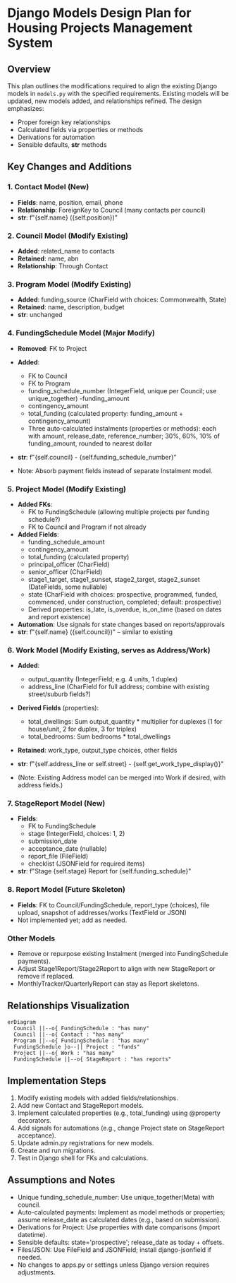 # Django Models Design Plan for Housing Projects Management System

## Overview
This plan outlines the modifications required to align the existing Django models in `models.py` with the specified requirements. Existing models will be updated, new models added, and relationships refined. The design emphasizes:
- Proper foreign key relationships
- Calculated fields via properties or methods
- Derivations for automation
- Sensible defaults, __str__ methods

## Key Changes and Additions

### 1. Contact Model (New)
- **Fields**: name, position, email, phone
- **Relationship**: ForeignKey to Council (many contacts per council)
- **__str__**: f"{self.name} ({self.position})"

### 2. Council Model (Modify Existing)
- **Added**: related_name to contacts
- **Retained**: name, abn
- **Relationship**: Through Contact

### 3. Program Model (Modify Existing)
- **Added**: funding_source (CharField with choices: Commonwealth, State)
- **Retained**: name, description, budget
- **__str__**: unchanged

### 4. FundingSchedule Model (Major Modify)
- **Removed**: FK to Project
- **Added**:
  - FK to Council
  - FK to Program
  - funding_schedule_number (IntegerField, unique per Council; use unique_together)
  -funding_amount
  - contingency_amount
  - total_funding (calculated property: funding_amount + contingency_amount)
  - Three auto-calculated instalments (properties or methods): each with amount, release_date, reference_number; 30%, 60%, 10% of funding_amount, rounded to nearest dollar
- **__str__**: f"{self.council} - {self.funding_schedule_number}"

- Note: Absorb payment fields instead of separate Instalment model.

### 5. Project Model (Modify Existing)
- **Added FKs**:
  - FK to FundingSchedule (allowing multiple projects per funding schedule?)
  - FK to Council and Program if not already
- **Added Fields**:
  - funding_schedule_amount
  - contingency_amount
  - total_funding (calculated property)
  - principal_officer (CharField)
  - senior_officer (CharField)
  - stage1_target, stage1_sunset, stage2_target, stage2_sunset (DateFields, some nullable)
  - state (CharField with choices: prospective, programmed, funded, commenced, under construction, completed; default: prospective)
  - Derived properties: is_late, is_overdue, is_on_time (based on dates and report existence)
- **Automation**: Use signals for state changes based on reports/approvals
- **__str__**: f"{self.name} ({self.council})" – similar to existing

### 6. Work Model (Modify Existing, serves as Address/Work)
- **Added**:
  - output_quantity (IntegerField; e.g. 4 units, 1 duplex)
  - address_line (CharField for full address; combine with existing street/suburb fields?)
- **Derived Fields** (properties):
  - total_dwellings: Sum output_quantity * multiplier for duplexes (1 for house/unit, 2 for duplex, 3 for triplex)
  - total_bedrooms: Sum bedrooms * total_dwellings
- **Retained**: work_type, output_type choices, other fields
- **__str__**: f"{self.address_line or self.street} - {self.get_work_type_display()}"

- (Note: Existing Address model can be merged into Work if desired, with address fields.)

### 7. StageReport Model (New)
- **Fields**:
  - FK to FundingSchedule
  - stage (IntegerField, choices: 1, 2)
  - submission_date
  - acceptance_date (nullable)
  - report_file (FileField)
  - checklist (JSONField for required items)
- **__str__**: f"Stage {self.stage} Report for {self.funding_schedule}"

### 8. Report Model (Future Skeleton)
- **Fields**: FK to Council/FundingSchedule, report_type (choices), file upload, snapshot of addresses/works (TextField or JSON)
- Not implemented yet; add as needed.

### Other Models
- Remove or repurpose existing Instalment (merged into FundingSchedule payments).
- Adjust Stage1Report/Stage2Report to align with new StageReport or remove if replaced.
- MonthlyTracker/QuarterlyReport can stay as Report skeletons.

## Relationships Visualization
```mermaid
erDiagram
  Council ||--o{ FundingSchedule : "has many"
  Council ||--o{ Contact : "has many"
  Program ||--o{ FundingSchedule : "has many"
  FundingSchedule }o--|| Project : "funds"
  Project ||--o{ Work : "has many"
  FundingSchedule ||--o{ StageReport : "has reports"
```

## Implementation Steps
1. Modify existing models with added fields/relationships.
2. Add new Contact and StageReport models.
3. Implement calculated properties (e.g., total_funding) using @property decorators.
4. Add signals for automations (e.g., change Project state on StageReport acceptance).
5. Update admin.py registrations for new models.
6. Create and run migrations.
7. Test in Django shell for FKs and calculations.

## Assumptions and Notes
- Unique funding_schedule_number: Use unique_together(Meta) with council.
- Auto-calculated payments: Implement as model methods or properties; assume release_date as calculated dates (e.g., based on submission).
- Derivations for Project: Use properties with date comparisons (import datetime).
- Sensible defaults: state='prospective'; release_date as today + offsets.
- Files/JSON: Use FileField and JSONField; install django-jsonfield if needed.
- No changes to apps.py or settings unless Django version requires adjustments.